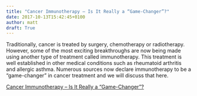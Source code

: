 ```yaml
---
title: "Cancer Immunotherapy – Is It Really a “Game-Changer”?"
date: 2017-10-13T15:42:45+0100
author: matt
draft: True
---
```

Traditionally, cancer is treated by surgery, chemotherapy or radiotherapy. However, some of the most exciting breakthroughs are now being made using another type of treatment called immunotherapy. This treatment is well established in other medical conditions such as rheumatoid arthritis and allergic asthma. Numerous sources now declare immunotherapy to be a “game-changer” in cancer treatment and we will discuss that here.

[ Cancer Immunotherapy – Is It Really a “Game-Changer”? ]( https://www.hannover-re.com/1191914/recent-medical-news-cancer-immunotherapy-is-it-really-a-game-changer-2017.pdf )

